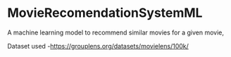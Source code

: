 # MovieRecomendationSystemML
A machine learning model to recommend similar movies for a given movie,

Dataset used -https://grouplens.org/datasets/movielens/100k/
